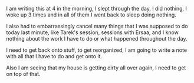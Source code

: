 I am writing this at 4 in the morning, I slept through the day, I did nothing, I woke up 3 times and in all of them I went back to sleep doing nothing.

I also had to embarrassingly cancel many things that I was supposed to do today last minute, like Tarek's session, sessions with Ersaa, and I know nothing about the work I have to do or what happened throughout the day.

I need to get back onto stuff, to get reorganized, I am going to write a note with all that I have to do and get onto it.

Also I am seeing that my house is getting dirty all over again, I need to get on top of that.
